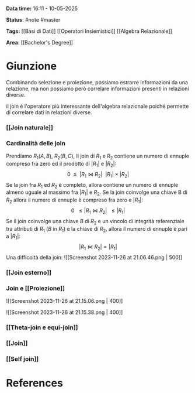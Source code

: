 **Data time:** 16:11 - 10-05-2025

**Status**: #note #master

**Tags:** [[Basi di Dati]] [[Operatori Insiemistici]] [[Algebra Relazionale]]

**Area**: [[Bachelor's Degree]]
# Giunzione

Combinando selezione e proiezione, possiamo estrarre informazioni da una relazione, ma non possiamo però correlare informazioni presenti in relazioni diverse.

il join è l'operatore più interessante dell'algebra relazionale poiché permette di correlare dati in relazioni diverse.

### [[Join naturale]]
### Cardinalità delle join
Prendiamo $R_1(A,B), \: R_2(B,C)$, Il join di $R_1$ e $R_2$ contiene un numero di ennuple compreso fra zero ed il prodotto di $|R_1|$ e $|R_2|$:
$$ 0 \:\: \leq \:\: |R_1 \bowtie R_2| \:\: |R_1| \times |R_2|$$
Se la join fra $R_1$ ed $R_2$ è completo, allora contiene un numero di ennuple almeno uguale al massimo fra $|R_1|$ e $R_2$. Se la join coinvolge una chiave B  di $R_2$ allora il numero di ennuple è compreso fra zero e $|R_1|$:
$$0 \:\: \leq |R_1 \bowtie R_2| \:\: \leq |R_1|$$
Se il join coinvolge una chiave $B$ di $R_2$ e un vincolo di integrità referenziale tra attributi di $R_1$ ($B$ in $R_1$) e la chiave di $R_2$, allora il numero di ennuple è pari a $|R_1|$:
$$|R_1 \bowtie R_2| = |R_1|$$
Una difficoltà della join:
![[Screenshot 2023-11-26 at 21.06.46.png | 500]]

### [[Join esterno]]
### Join e [[Proiezione]]

![[Screenshot 2023-11-26 at 21.15.06.png | 400]]

![[Screenshot 2023-11-26 at 21.15.38.png | 400]]

### [[Theta-join e equi-join]]
### [[Join]]
### [[Self join]] 


# References